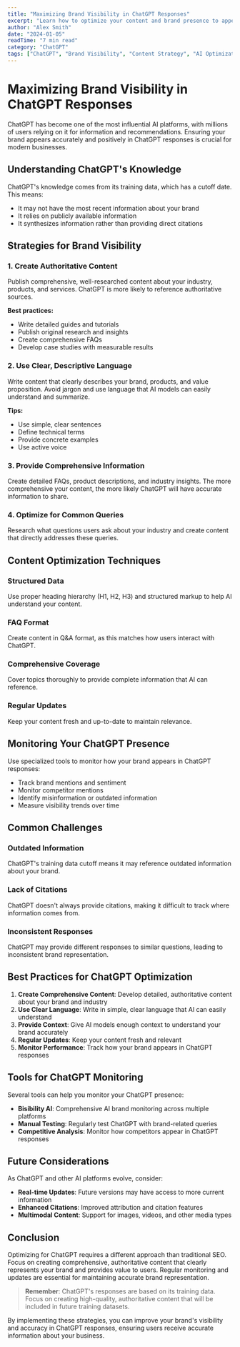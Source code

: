 ```yaml
---
title: "Maximizing Brand Visibility in ChatGPT Responses"
excerpt: "Learn how to optimize your content and brand presence to appear accurately in ChatGPT conversations and responses."
author: "Alex Smith"
date: "2024-01-05"
readTime: "7 min read"
category: "ChatGPT"
tags: ["ChatGPT", "Brand Visibility", "Content Strategy", "AI Optimization"]
---
```


# Maximizing Brand Visibility in ChatGPT Responses

ChatGPT has become one of the most influential AI platforms, with millions of users relying on it for information and recommendations. Ensuring your brand appears accurately and positively in ChatGPT responses is crucial for modern businesses.

## Understanding ChatGPT's Knowledge

ChatGPT's knowledge comes from its training data, which has a cutoff date. This means:

* It may not have the most recent information about your brand
* It relies on publicly available information
* It synthesizes information rather than providing direct citations

## Strategies for Brand Visibility

### 1. Create Authoritative Content

Publish comprehensive, well-researched content about your industry, products, and services. ChatGPT is more likely to reference authoritative sources.

**Best practices:**
* Write detailed guides and tutorials
* Publish original research and insights
* Create comprehensive FAQs
* Develop case studies with measurable results

### 2. Use Clear, Descriptive Language

Write content that clearly describes your brand, products, and value proposition. Avoid jargon and use language that AI models can easily understand and summarize.

**Tips:**
* Use simple, clear sentences
* Define technical terms
* Provide concrete examples
* Use active voice

### 3. Provide Comprehensive Information

Create detailed FAQs, product descriptions, and industry insights. The more comprehensive your content, the more likely ChatGPT will have accurate information to share.

### 4. Optimize for Common Queries

Research what questions users ask about your industry and create content that directly addresses these queries.

## Content Optimization Techniques

### Structured Data
Use proper heading hierarchy (H1, H2, H3) and structured markup to help AI understand your content.

### FAQ Format
Create content in Q&A format, as this matches how users interact with ChatGPT.

### Comprehensive Coverage
Cover topics thoroughly to provide complete information that AI can reference.

### Regular Updates
Keep your content fresh and up-to-date to maintain relevance.

## Monitoring Your ChatGPT Presence

Use specialized tools to monitor how your brand appears in ChatGPT responses:

* Track brand mentions and sentiment
* Monitor competitor mentions
* Identify misinformation or outdated information
* Measure visibility trends over time

## Common Challenges

### Outdated Information
ChatGPT's training data cutoff means it may reference outdated information about your brand.

### Lack of Citations
ChatGPT doesn't always provide citations, making it difficult to track where information comes from.

### Inconsistent Responses
ChatGPT may provide different responses to similar questions, leading to inconsistent brand representation.

## Best Practices for ChatGPT Optimization

1. **Create Comprehensive Content**: Develop detailed, authoritative content about your brand and industry
2. **Use Clear Language**: Write in simple, clear language that AI can easily understand
3. **Provide Context**: Give AI models enough context to understand your brand accurately
4. **Regular Updates**: Keep your content fresh and relevant
5. **Monitor Performance**: Track how your brand appears in ChatGPT responses

## Tools for ChatGPT Monitoring

Several tools can help you monitor your ChatGPT presence:

* **Bisibility AI**: Comprehensive AI brand monitoring across multiple platforms
* **Manual Testing**: Regularly test ChatGPT with brand-related queries
* **Competitive Analysis**: Monitor how competitors appear in ChatGPT responses

## Future Considerations

As ChatGPT and other AI platforms evolve, consider:

* **Real-time Updates**: Future versions may have access to more current information
* **Enhanced Citations**: Improved attribution and citation features
* **Multimodal Content**: Support for images, videos, and other media types

## Conclusion

Optimizing for ChatGPT requires a different approach than traditional SEO. Focus on creating comprehensive, authoritative content that clearly represents your brand and provides value to users. Regular monitoring and updates are essential for maintaining accurate brand representation.

> **Remember**: ChatGPT's responses are based on its training data. Focus on creating high-quality, authoritative content that will be included in future training datasets.

By implementing these strategies, you can improve your brand's visibility and accuracy in ChatGPT responses, ensuring users receive accurate information about your business.
